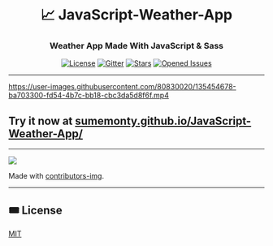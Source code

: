 <div align=center>
 
# 📈 JavaScript-Weather-App

### Weather App Made With JavaScript & Sass
 
[![License](https://badgen.net/github/license/SumeMonty/JavaScript-Weather-App)](LICENSE) [![Gitter](https://badges.gitter.im/JavaScript-Weather-App/community.svg)](https://gitter.im/JavaScript-Weather-App/community) [![Stars](https://badgen.net/github/stars/SumeMonty/JavaScript-Weather-App)](../../stargazers) [![Opened Issues](https://badgen.net/github/open-issues/SumeMonty/JavaScript-Weather-App)](../../issues?q=is%3Aopen)
 
 </div>
 
 ---

https://user-images.githubusercontent.com/80830020/135454678-ba703300-fd54-4b7c-bb18-cbc3da5d8f6f.mp4

## Try it now at [sumemonty.github.io/JavaScript-Weather-App/](https://sumemonty.github.io/JavaScript-Weather-App/)

---

<a href="https://github.com/SumeMonty/JavaScript-Weather-App/graphs/contributors">
  <img src="https://contrib.rocks/image?repo=SumeMonty/JavaScript-Weather-App" />
</a>

Made with [contributors-img](https://contrib.rocks).

---

## :tickets: License

[MIT](LICENSE)

<!-- ![JavaScript-Weather-App](https://user-images.githubusercontent.com/80830020/135455243-ce21b98f-f7c4-48b2-943e-c77dff2cc9f1.gif) -->
